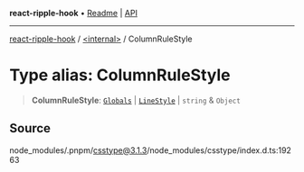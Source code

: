 **react-ripple-hook** • [Readme](../../README.md) \| [API](../../globals.md)

---

[react-ripple-hook](../../README.md) / [\<internal\>](../README.md) / ColumnRuleStyle

# Type alias: ColumnRuleStyle

> **ColumnRuleStyle**: [`Globals`](Globals.md) \| [`LineStyle`](LineStyle.md) \| `string` & `Object`

## Source

node_modules/.pnpm/csstype@3.1.3/node_modules/csstype/index.d.ts:19263
